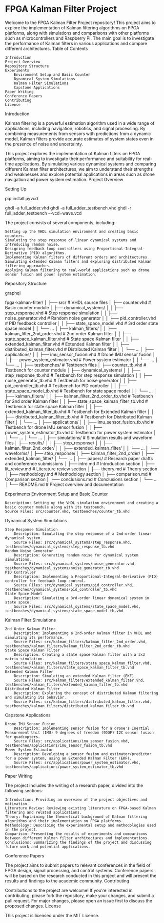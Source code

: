 # FPGA Kalman Filter Project

Welcome to the FPGA Kalman Filter Project repository! This project aims to explore the implementation of Kalman filtering algorithms on FPGA platforms, along with simulations and comparisons with other platforms such as microcontrollers and Raspberry Pi. The main goal is to investigate the performance of Kalman filters in various applications and compare different architectures.
Table of Contents

    Introduction
    Project Overview
    Repository Structure
    Experiments
        Environment Setup and Basic Counter
        Dynamical System Simulations
        Kalman Filter Simulations
        Capstone Applications
    Paper Writing
    Conference Papers
    Contributing
    License

Introduction

Kalman filtering is a powerful estimation algorithm used in a wide range of applications, including navigation, robotics, and signal processing. By combining measurements from sensors with predictions from a dynamic model, Kalman filters provide accurate estimates of system states even in the presence of noise and uncertainty.

This project explores the implementation of Kalman filters on FPGA platforms, aiming to investigate their performance and suitability for real-time applications. By simulating various dynamical systems and comparing different Kalman filter architectures, we aim to understand their strengths and weaknesses and explore potential applications in areas such as drone navigation and power system estimation.
Project Overview

Setting Up

pip install pyvcd


ghdl -a full_adder.vhd
ghdl -a full_adder_testbench.vhd
ghdl -r full_adder_testbench --vcd=wave.vcd


The project consists of several components, including:

    Setting up the VHDL simulation environment and creating basic counters.
    Simulating the step response of linear dynamical systems and introducing random noise.
    Designing feedback loop controllers using Proportional-Integral-Derivative (PID) algorithms.
    Implementing Kalman filters of different orders and architectures.
    Simulating extended Kalman filters and exploring distributed Kalman filtering approaches.
    Applying Kalman filtering to real-world applications such as drone sensor fusion and power system estimation.

Repository Structure

graphql

fpga-kalman-filter/
│
├── src/                  # VHDL source files
│   ├── counter.vhd       # Basic counter module
│   ├── dynamical_systems/
│   │   ├── step_response.vhd    # Step response simulation
│   │   ├── noise_generator.vhd  # Random noise generator
│   │   ├── pid_controller.vhd   # PID feedback controller
│   │   ├── state_space_model.vhd    # 3rd order state space model
│   │   └── ...
│   ├── kalman_filters/
│   │   ├── kalman_filter_2nd_order.vhd   # 2nd order Kalman filter
│   │   ├── state_space_kalman_filter.vhd # State space Kalman filter
│   │   ├── extended_kalman_filter.vhd    # Extended Kalman filter
│   │   ├── distributed_kalman_filter.vhd # Distributed Kalman filter
│   │   └── ...
│   ├── applications/
│   │   ├── imu_sensor_fusion.vhd    # Drone IMU sensor fusion
│   │   ├── power_system_estimator.vhd   # Power system estimator
│   │   └── ...
│   └── ...
│
├── testbenches/          # Testbench files
│   ├── counter_tb.vhd    # Testbench for counter module
│   ├── dynamical_systems/
│   │   ├── step_response_tb.vhd    # Testbench for step response simulation
│   │   ├── noise_generator_tb.vhd  # Testbench for noise generator
│   │   ├── pid_controller_tb.vhd   # Testbench for PID controller
│   │   ├── state_space_model_tb.vhd    # Testbench for state space model
│   │   └── ...
│   ├── kalman_filters/
│   │   ├── kalman_filter_2nd_order_tb.vhd   # Testbench for 2nd order Kalman filter
│   │   ├── state_space_kalman_filter_tb.vhd # Testbench for state space Kalman filter
│   │   ├── extended_kalman_filter_tb.vhd    # Testbench for Extended Kalman filter
│   │   ├── distributed_kalman_filter_tb.vhd # Testbench for Distributed Kalman filter
│   │   └── ...
│   ├── applications/
│   │   ├── imu_sensor_fusion_tb.vhd    # Testbench for drone IMU sensor fusion
│   │   ├── power_system_estimator_tb.vhd   # Testbench for power system estimator
│   │   └── ...
│   └── ...
│
├── simulations/          # Simulation results and waveform files
│   ├── results/
│   │   ├── step_response/
│   │   ├── kalman_filter_2nd_order/
│   │   ├── extended_kalman_filter/
│   │   └── ...
│   └── waveforms/
│       ├── step_response/
│       ├── kalman_filter_2nd_order/
│       ├── extended_kalman_filter/
│       └── ...
│
├── papers/               # Research paper drafts and conference submissions
│   ├── intro.md          # Introduction section
│   ├── lit_review.md     # Literature review section
│   ├── theory.md         # Theory section
│   ├── methodology.md    # Methodology section
│   ├── comparison.md     # Comparison section
│   ├── conclusions.md    # Conclusions section
│   └── ...
│
└── README.md             # Project overview and documentation

Experiments
Environment Setup and Basic Counter

    Description: Setting up the VHDL simulation environment and creating a basic counter module along with its testbench.
    Source Files: src/counter.vhd, testbenches/counter_tb.vhd

Dynamical System Simulations

    Step Response Simulation
        Description: Simulating the step response of a 2nd-order linear dynamical system.
        Source Files: src/dynamical_systems/step_response.vhd, testbenches/dynamical_systems/step_response_tb.vhd
    Random Noise Generator
        Description: Generating random noise for dynamical system simulations.
        Source Files: src/dynamical_systems/noise_generator.vhd, testbenches/dynamical_systems/noise_generator_tb.vhd
    PID Controller
        Description: Implementing a Proportional-Integral-Derivative (PID) controller for feedback loop control.
        Source Files: src/dynamical_systems/pid_controller.vhd, testbenches/dynamical_systems/pid_controller_tb.vhd
    State Space Model
        Description: Simulating a 3rd-order linear dynamical system in state space.
        Source Files: src/dynamical_systems/state_space_model.vhd, testbenches/dynamical_systems/state_space_model_tb.vhd

Kalman Filter Simulations

    2nd Order Kalman Filter
        Description: Implementing a 2nd-order Kalman filter in VHDL and simulating its performance.
        Source Files: src/kalman_filters/kalman_filter_2nd_order.vhd, testbenches/kalman_filters/kalman_filter_2nd_order_tb.vhd
    State Space Kalman Filter
        Description: Creating a state space Kalman filter with a 3x3 matrix simulation.
        Source Files: src/kalman_filters/state_space_kalman_filter.vhd, testbenches/kalman_filters/state_space_kalman_filter_tb.vhd
    Extended Kalman Filter
        Description: Simulating an extended Kalman filter (EKF).
        Source Files: src/kalman_filters/extended_kalman_filter.vhd, testbenches/kalman_filters/extended_kalman_filter_tb.vhd
    Distributed Kalman Filter
        Description: Exploring the concept of distributed Kalman filtering and simulating its behavior.
        Source Files: src/kalman_filters/distributed_kalman_filter.vhd, testbenches/kalman_filters/distributed_kalman_filter_tb.vhd

Capstone Applications

    Drone IMU Sensor Fusion
        Description: Implementing sensor fusion for a drone's Inertial Measurement Unit (IMU) 9 degrees of freedom (9DOF) I2C sensor fusion for quadcopters.
        Source Files: src/applications/imu_sensor_fusion.vhd, testbenches/applications/imu_sensor_fusion_tb.vhd
    Power System Estimator
        Description: Developing a sensor fusion and estimator/predictor for a power system, using an Extended Kalman Filter (EKF).
        Source Files: src/applications/power_system_estimator.vhd, testbenches/applications/power_system_estimator_tb.vhd

Paper Writing

The project includes the writing of a research paper, divided into the following sections:

    Introduction: Providing an overview of the project objectives and motivation.
    Literature Review: Reviewing existing literature on FPGA-based Kalman filtering and related applications.
    Theory: Explaining the theoretical background of Kalman filtering algorithms and their implementation on FPGA platforms.
    Methodology: Describing the experimental setup and methodologies used in the project.
    Comparison: Presenting the results of experiments and comparisons between different Kalman filter architectures and implementations.
    Conclusions: Summarizing the findings of the project and discussing future work and potential applications.

Conference Papers

The project aims to submit papers to relevant conferences in the field of FPGA design, signal processing, and control systems. Conference papers will be based on the research conducted in this project and will present the results and findings to the academic community.
Contributing

Contributions to the project are welcome! If you're interested in contributing, please fork the repository, make your changes, and submit a pull request. For major changes, please open an issue first to discuss the proposed changes.
License

This project is licensed under the MIT License.
